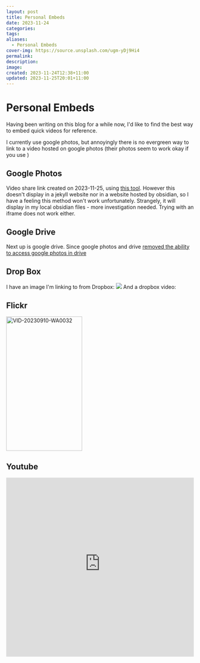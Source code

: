 ```yaml
---
layout: post
title: Personal Embeds
date: 2023-11-24
categories: 
tags: 
aliases:
  - Personal Embeds
cover-img: https://source.unsplash.com/ugm-yDj9Hi4
permalink: 
description: 
image: 
created: 2023-11-24T12:38+11:00
updated: 2023-11-25T20:01+11:00
---
```

# Personal Embeds
Having been writing on this blog for a while now, I'd like to find the best way to embed quick videos for reference.

I currently use google photos, but annoyingly there is no evergreen way to link to a video hosted on google photos (their photos seem to work okay if you use )

## Google Photos
Video share link created on 2023-11-25, using [this tool](https://www.publicalbum.org/blog/embedding-google-photos-image).
However this doesn't display in a jekyll website nor in a website hosted by obsidian, so I have a feeling this method won't work unfortunately. Strangely, it will display in my local obsidian files - more investigation needed.
Trying with an iframe does not work either.

## Google Drive
Next up is google drive. Since google photos and drive [removed the ability to access google photos in drive](https://blog.google/products/photos/simplifying-google-photos-and-google-drive/)

## Drop Box
I have an image I'm linking to from Dropbox:
![](https://www.dropbox.com/scl/fi/oey3qw850g2ofnkifxzz6/Screenshot-2023-08-01-183417.png?rlkey=ejp3dhekzaqnposal7mr3escd&raw=1)
And a dropbox video:


## Flickr
<a data-flickr-embed="true" href="https://www.flickr.com/photos/199272368@N02/53354285328/in/dateposted-public/" title="VID-20230910-WA0032"><img src="https://live.staticflickr.com/31337/53354285328_d134ee871d_o.jpg" width="204" height="360" alt="VID-20230910-WA0032"/></a><script async src="//embedr.flickr.com/assets/client-code.js" charset="utf-8"></script>

## Youtube
<iframe width="100%" height="480" src="https://www.youtube-nocookie.com/embed/Z-RqHz5EJqo?si=cubh9NKtKWYLCNqS" title="YouTube video player" frameborder="0" allow="accelerometer; autoplay; clipboard-write; encrypted-media; gyroscope; picture-in-picture; web-share" allowfullscreen></iframe>
